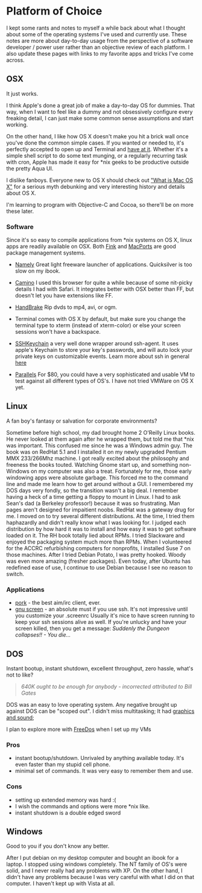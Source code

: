 # Platform of Choice

I kept some rants and notes to myself a while back about what I
thought about some of the operating systems I've used and currently
use.  These notes are more about day-to-day usage from the perspective
of a software developer / power user rather than an objective review
of each platform.  I also update these pages with links to my favorite
apps and tricks I've come across.

## OSX

It just works.

I think Apple's done a great job of make a day-to-day OS for dummies.  That way,
when I want to feel like a dummy and not obsessively configure every freaking detail,
I can just make some common sense assumptions and start working.

On the other hand, I like how OS X doesn't make you hit a brick wall once you've
done the common simple cases.  If you wanted or
needed to, it's perfectly accepted to open up and Terminal and [have at
it](http://www.macosxhints.com/index.php?topic=unix).  Whether it's a simple
shell script to do some text munging, or a regularly recurring task with cron,
Apple has made it easy for *nix geeks to be productive outside the pretty Aqua
UI.

I dislike fanboys.  Everyone new to OS X should check out ["What is Mac OS
X"](http://www.kernelthread.com/mac/osx/ "What is Mac OS X") for a serious myth
debunking and very interesting history and details about OS X.

I'm learning to program with Objective-C and Cocoa, so there'll be on
more these later.

### Software ##

Since it's so easy to compile applications from *nix systems on OS X, linux
apps are readily available on OSX.  Both [Fink](http://finkproject.org/)
and [MacPorts](http://www.macports.org/) are good package management systems.

* [Namely](http://amarsagoo.info/namely/) Great light freeware launcher of
  applications.  Quicksilver is too slow on my ibook.

* [Camino](http://www.caminobrowser.org/) I used this browser for quite a
  while because of some nit-picky details I had with Safari.  It integrates
  better with OSX better than FF, but doesn't let you have extensions like FF.

* [HandBrake](http://handbrake.m0k.org/) Rip dvds to mp4, avi, or ogm.

* Terminal comes with OS X by default, but make sure you change the terminal
    type to xterm (instead of xterm-color) or else your screen sessions
    won't have a backspace.

* [SSHKeychain](http://www.sshkeychain.org/) a very well done wrapper
    around ssh-agent.  It uses apple's Keychain to store your key's
    passwords, and will auto lock your private keys on customizable events.
    Learn more about ssh in general
    [here](http://www.sshkeychain.org/mirrors/SSH-with-Keys-HOWTO/ "SSH with Keys HOWTO")

* [Parallels](http://www.parallels.com/products/desktop/) For $80, you could have
  a very sophisticated and usable VM to test against all different types of OS's.
  I have not tried VMWare on OS X yet.

## Linux

A fan boy's fantasy or salvation for corporate environments?

Sometime before high school, my dad brought home 2 O'Reilly Linux
books.  He never looked at them again after he wrapped them, but told
me that *nix was important.  This confused me since he was a Windows
admin guy.  The book was on RedHat 5.1 and I installed it on my newly
upgraded Pentium MMX 233/266Mhz machine.  I got really excited about
the philosophy and freeness the books touted.  Watching Gnome start
up, and something non-Windows on my computer was also a treat.
Fortunately for me, those early windowing apps were absolute garbage.
This forced me to the command line and made me learn how to get around
without a GUI.  I remembered my DOS days very fondly, so the
transition wasn't a big deal.  I remember having a heck of a time
getting a floppy to mount in Linux.  I had to ask Sean's dad (a
Berkeley professor!) because it was so frustrating.  Man pages aren't
designed for impaitient noobs.  RedHat was a gateway drug for me.  I
moved on to try several different distributions.  At the time, I tried
them haphazardly and didn't really know what I was looking for.  I
judged each distribution by how hard it was to install and how easy it
was to get software loaded on it.  The RH book totally lied about
RPMs.  I tried Slackware and enjoyed the packaging system much more than
RPMs.  When I volunteered for the ACCRC refurbishing computers for
nonprofits, I installed Suse 7 on those machines.  After I tried
Debian Potato, I was pretty hooked.  Woody was even more amazing
(fresher packages).  Even today, after Ubuntu has redefined ease of
use, I continue to use Debian because I see no reason to switch.

### Applications ###

* [pork](http://dev.ojnk.net/) - the best aim/irc client, ever.
* [gnu screen](http://www.gnu.org/software/screen/) - an absolute must if you use ssh.
    It's not impressive until you customize your .screenrc
    Usually it's nice to have screen running to keep your ssh sessions alive as well.
    If you're unlucky and have your screen killed, then you get a message:
    _Suddenly the Dungeon collapses!! - You die..._


## DOS

Instant bootup, instant shutdown, excellent throughput, zero hassle, what's not to like?

> *640K ought to be enough for anybody - incorrected attributed to Bill Gates*

DOS was an easy to love operating system.  Any negative brought up against DOS
can be "scoped out".  I didn't miss multitasking; It had [graphics and
sound](http://en.wikipedia.org/wiki/The_Lost_Vikings "The Lost Vikings");

I plan to explore more with [FreeDos](http://www.freedos.org/) when I set up my VMs

### Pros
* instant bootup/shutdown.  Unrivaled by anything available today.  It's even
  faster than my stupid cell phone.
* minimal set of commands.  It was very easy to remember them and use.

### Cons
* setting up extended memory was hard :(
* I wish the commands and options were more *nix like.
* instant shutdown is a double edged sword

## Windows

Good to you if you don't know any better.

After I put debian on my desktop computer and bought an ibook for a
laptop. I stopped using windows completely.  The NT family of OS's
were solid, and I never really had any problems with XP.  On the other
hand, I didn't have any problems because I was very careful with what
I did on that computer.  I haven't kept up with Vista at all.
